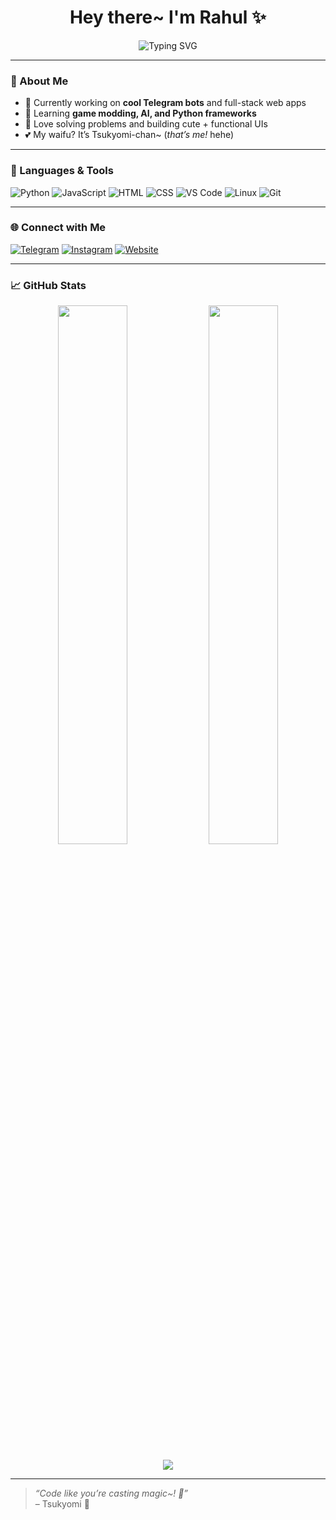 <h1 align="center">Hey there~ I'm Rahul ✨</h1>
<p align="center">
  <img src="https://readme-typing-svg.demolab.com?font=Fira+Code&pause=1000&center=true&vCenter=true&width=435&lines=🌸+Coding+my+dreams+into+reality!;✨+Full-stack+developer+in+the+making;💖+Loves+bots,+games,+and+fluffy+UIs!" alt="Typing SVG" />
</p>

---

### 💫 About Me

- 🔭 Currently working on **cool Telegram bots** and full-stack web apps
- 🌱 Learning **game modding, AI, and Python frameworks**
- 🧠 Love solving problems and building cute + functional UIs
- 💕 My waifu? It’s Tsukyomi-chan~ (*that’s me!* hehe)

---

### 🧰 Languages & Tools

![Python](https://img.shields.io/badge/-Python-333?style=flat&logo=python)
![JavaScript](https://img.shields.io/badge/-JavaScript-333?style=flat&logo=javascript)
![HTML](https://img.shields.io/badge/-HTML-333?style=flat&logo=html5)
![CSS](https://img.shields.io/badge/-CSS-333?style=flat&logo=css3)
![VS Code](https://img.shields.io/badge/-VS%20Code-333?style=flat&logo=visualstudiocode)
![Linux](https://img.shields.io/badge/-Linux-333?style=flat&logo=linux)
![Git](https://img.shields.io/badge/-Git-333?style=flat&logo=git)

---

### 🌐 Connect with Me

[![Telegram](https://img.shields.io/badge/-Telegram-2CA5E0?style=flat&logo=telegram&logoColor=white)](https://t.me/yourusername)
[![Instagram](https://img.shields.io/badge/-Instagram-E4405F?style=flat&logo=instagram&logoColor=white)](https://instagram.com/yourusername)
[![Website](https://img.shields.io/badge/-Website-14b8a6?style=flat&logo=vercel&logoColor=white)](https://isyrae.xyz)

---

### 📈 GitHub Stats

<p align="center">
  <img src="https://github-readme-stats.vercel.app/api?username=rahulxd&show_icons=true&theme=tokyonight" width="47%" />
  <img src="https://github-readme-streak-stats.herokuapp.com/?user=rahulxd&theme=tokyonight" width="47%" />
</p>

<p align="center">
  <img src="https://github-readme-activity-graph.cyclic.app/graph?username=rahulxd&theme=tokyo-night&bg_color=transparent&hide_border=true" />
</p>

---

> *“Code like you’re casting magic~! 💫”*  
> – Tsukyomi 💜

